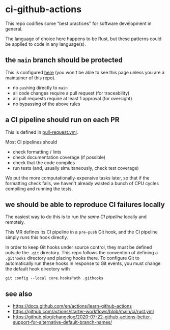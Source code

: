 # ci-github-actions

This repo codifies some "best practices" for software development in general.

The language of choice here happens to be Rust, but these patterns could be applied to code in any language(s).

## the `main` branch should be protected

This is configured [here](https://github.com/rust-sketches/ci-github-actions/settings/branches) (you won't be able to see this page unless you are a maintainer of this repo).

- no `push`ing directly to `main`
- all code changes require a pull request (for traceability)
- all pull requests require at least 1 approval (for oversight)
- no bypassing of the above rules

## a CI pipeline should run on each PR

This is defined in [pull-request.yml](.github/workflows/pull-request.yml).

Most CI pipelines should

- check formatting / lints
- check documentation coverage (if possible)
- check that the code compiles
- run tests (and, usually simultaneously, check test coverage)

We put the more computationally-expensive tasks later, so that if the formatting check fails, we haven't already wasted a bunch of CPU cycles compiling and running the tests.

## we should be able to reproduce CI failures locally

The easiest way to do this is to run _the same CI pipeline_ locally and remotely.

This MR defines its CI pipeline in a `pre-push` Git hook, and the CI pipeline simply runs this hook directly.

In order to keep Git hooks under source control, they must be defined outside the `.git` directory. This repo follows the convention of defining a `.githooks` directory and placing hooks there. To configure Git to automatically run these hooks in response to Git events, you must change the default hook directory with

```shell
git config --local core.hooksPath .githooks
```

## see also

- https://docs.github.com/en/actions/learn-github-actions
- https://github.com/actions/starter-workflows/blob/main/ci/rust.yml
- https://github.blog/changelog/2020-07-22-github-actions-better-support-for-alternative-default-branch-names/
